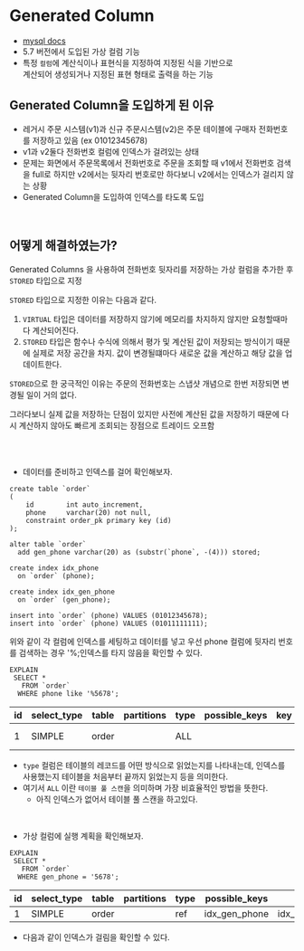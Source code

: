 # Generated Column
- [mysql docs](https://dev.mysql.com/doc/refman/8.4/en/create-table-generated-columns.html)
- 5.7 버전에서 도입된 가상 컬럼 기능
- 특정 `컬럼`에 계산식이나 표현식을 지정하여 지정된 식을 기반으로 <br>
  계산되어 생성되거나 지정된 표현 형태로 출력을 하는 기능

## Generated Column을 도입하게 된 이유
- 레거시 주문 시스템(v1)과 신규 주문시스템(v2)은 주문 테이블에 구매자 전화번호를 저장하고 있음 (ex 01012345678)
- v1과 v2둘다 전화번호 컬럼에 인덱스가 걸려있는 상태
- 문제는 화면에서 주문목록에서 전화번호로 주문을 조회할 때 v1에서 전화번호 검색을 full로 하지만 v2에서는 뒷자리 번호로만 하다보니 v2에서는 인덱스가 걸리지 않는 상황
- Generated Column을 도입하여 인덱스를 타도록 도입

<br>

## 어떻게 해결하였는가?
Generated Columns 을 사용하여 전화번호 뒷자리를 저장하는 가상 컬럼을 추가한 후 `STORED` 타입으로 지정

`STORED` 타입으로 지정한 이유는 다음과 같다.
1. `VIRTUAL` 타입은 데이터를 저장하지 않기에 메모리를 차지하지 않지만 요청할때마다 계산되어진다.
2. `STORED` 타입은 함수나 수식에 의해서 평가 및 계산된 값이 저장되는 방식이기 때문에 실제로 저장 공간을 차지.
값이 변경될떄마다 새로운 값을 계산하고 해당 값을 업데이트한다.

`STORED`으로 한 궁극적인 이유는 주문의 전화번호는 스냅샷 개념으로 한번 저장되면 변경될 일이 거의 없다.

그러다보니 실제 값을 저장하는 단점이 있지만 사전에 계산된 값을 저장하기 때문에 다시 계산하지 않아도 빠르게 조회되는 장점으로 트레이드 오프함

<br>
<br>

- 데이터를 준비하고 인덱스를 걸어 확인해보자.

```mysql
create table `order`
(
    id        int auto_increment,
    phone     varchar(20) not null,
    constraint order_pk primary key (id)
);

alter table `order`
  add gen_phone varchar(20) as (substr(`phone`, -(4))) stored;

create index idx_phone
  on `order` (phone);

create index idx_gen_phone
  on `order` (gen_phone);

insert into `order` (phone) VALUES (01012345678);
insert into `order` (phone) VALUES (01011111111);
```
위와 같이 각 컬럼에 인덱스를 세팅하고 데이터를 넣고 우선 phone 컬럼에 뒷자리 번호를 검색하는 경우 
'%;인덱스를 타지 않음을 확인할 수 있다.

```mysql
EXPLAIN
 SELECT *
   FROM `order`
  WHERE phone like '%5678';
```

| id | select_type | table  | partitions | type | possible_keys | key | key_len | ref | rows | filtered | extra       |
|----|-------------|--------|------------|------|---------------|-----|---------|-----|------|----------|-------------|
| 1  | SIMPLE      | order  |            | ALL  |               |     |         |     | 2    | 50       | Using where |
- `type` 컬럼은 테이블의 레코드를 어떤 방식으로 읽었는지를 나타내는데, 인덱스를 사용했는지 테이블을 처음부터 끝까지 읽었는지 등을 의미한다.
- 여기서 `ALL` 이란 `테이블 풀 스캔`을 의미하며 가장 비효율적인 방법을 뜻한다.
  - 아직 인덱스가 없어서 테이블 풀 스캔을 하고있다.

<br>

- 가상 컬럼에 실행 계획을 확인해보자.
```mysql
EXPLAIN
 SELECT *
   FROM `order`
  WHERE gen_phone = '5678';
```
| id | select_type | table | partitions | type | possible_keys | key           | key_len | ref   | rows | filtered | extra |
|----|-------------|-------|------------|------|---------------|---------------|---------|-------|------|----------|-------|
| 1  | SIMPLE      | order |            | ref  | idx_gen_phone | idx_gen_phone | 83      | const | 1    | 100      |       |

- 다음과 같이 인덱스가 걸림을 확인할 수 있다. 